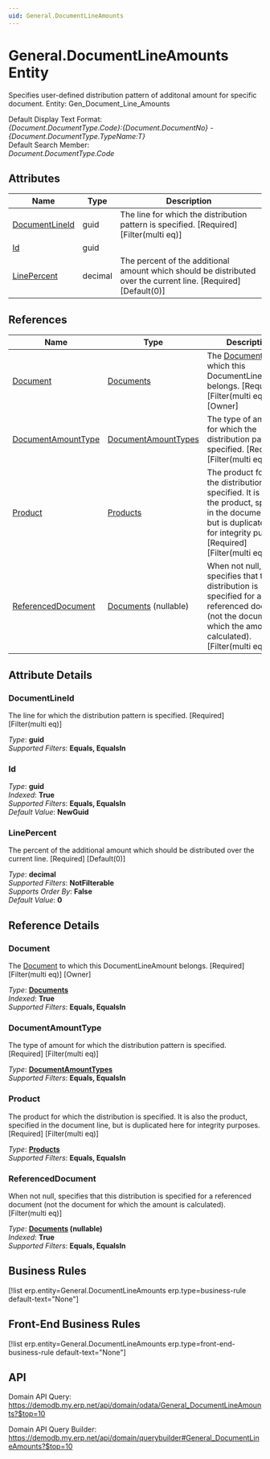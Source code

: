 ```yaml
---
uid: General.DocumentLineAmounts
---
```

# General.DocumentLineAmounts Entity

Specifies user-defined distribution pattern of additonal amount for specific document. Entity: Gen_Document_Line_Amounts

Default Display Text Format:  
_{Document.DocumentType.Code}:{Document.DocumentNo} - {Document.DocumentType.TypeName:T}_  
Default Search Member:  
_Document.DocumentType.Code_  

## Attributes

| Name | Type | Description |
| ---- | ---- | --- |
| [DocumentLineId](General.DocumentLineAmounts.md#documentlineid) | guid | The line for which the distribution pattern is specified. [Required] [Filter(multi eq)] 
| [Id](General.DocumentLineAmounts.md#id) | guid |  
| [LinePercent](General.DocumentLineAmounts.md#linepercent) | decimal | The percent of the additional amount which should be distributed over the current line. [Required] [Default(0)] 

## References

| Name | Type | Description |
| ---- | ---- | --- |
| [Document](General.DocumentLineAmounts.md#document) | [Documents](General.Documents.md) | The [Document](General.DocumentLineAmounts.md#document) to which this DocumentLineAmount belongs. [Required] [Filter(multi eq)] [Owner] |
| [DocumentAmountType](General.DocumentLineAmounts.md#documentamounttype) | [DocumentAmountTypes](General.DocumentAmountTypes.md) | The type of amount for which the distribution pattern is specified. [Required] [Filter(multi eq)] |
| [Product](General.DocumentLineAmounts.md#product) | [Products](General.Products.Products.md) | The product for which the distribution is specified. It is also the product, specified in the document line, but is duplicated here for integrity purposes. [Required] [Filter(multi eq)] |
| [ReferencedDocument](General.DocumentLineAmounts.md#referenceddocument) | [Documents](General.Documents.md) (nullable) | When not null, specifies that this distribution is specified for a referenced document (not the document for which the amount is calculated). [Filter(multi eq)] |


## Attribute Details

### DocumentLineId

The line for which the distribution pattern is specified. [Required] [Filter(multi eq)]

_Type_: **guid**  
_Supported Filters_: **Equals, EqualsIn**  

### Id

_Type_: **guid**  
_Indexed_: **True**  
_Supported Filters_: **Equals, EqualsIn**  
_Default Value_: **NewGuid**  

### LinePercent

The percent of the additional amount which should be distributed over the current line. [Required] [Default(0)]

_Type_: **decimal**  
_Supported Filters_: **NotFilterable**  
_Supports Order By_: **False**  
_Default Value_: **0**  


## Reference Details

### Document

The [Document](General.DocumentLineAmounts.md#document) to which this DocumentLineAmount belongs. [Required] [Filter(multi eq)] [Owner]

_Type_: **[Documents](General.Documents.md)**  
_Indexed_: **True**  
_Supported Filters_: **Equals, EqualsIn**  

### DocumentAmountType

The type of amount for which the distribution pattern is specified. [Required] [Filter(multi eq)]

_Type_: **[DocumentAmountTypes](General.DocumentAmountTypes.md)**  
_Supported Filters_: **Equals, EqualsIn**  

### Product

The product for which the distribution is specified. It is also the product, specified in the document line, but is duplicated here for integrity purposes. [Required] [Filter(multi eq)]

_Type_: **[Products](General.Products.Products.md)**  
_Supported Filters_: **Equals, EqualsIn**  

### ReferencedDocument

When not null, specifies that this distribution is specified for a referenced document (not the document for which the amount is calculated). [Filter(multi eq)]

_Type_: **[Documents](General.Documents.md) (nullable)**  
_Indexed_: **True**  
_Supported Filters_: **Equals, EqualsIn**  



## Business Rules

[!list erp.entity=General.DocumentLineAmounts erp.type=business-rule default-text="None"]

## Front-End Business Rules

[!list erp.entity=General.DocumentLineAmounts erp.type=front-end-business-rule default-text="None"]

## API

Domain API Query:
<https://demodb.my.erp.net/api/domain/odata/General_DocumentLineAmounts?$top=10>

Domain API Query Builder:
<https://demodb.my.erp.net/api/domain/querybuilder#General_DocumentLineAmounts?$top=10>

